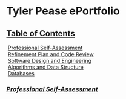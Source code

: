 # Tyler Pease ePortfolio

## <u>Table of Contents</u>

&nbsp;[Professional Self-Assessment](#Professional_self-assessment "Professional Self-Assessment")<br/>
&nbsp;[Refinement Plan and Code Review](#codereview "Refinement Plan and Code Review")<br/>
&nbsp;[Software Design and Engineering](#softwaredesign "Software Design and Engineering")<br/>
&nbsp;[Algorithms and Data Structure](#algorithms "Algorithms and Data Structure")<br/>
&nbsp;[Databases](#databases "Databases")<br/>

### <u>_Professional Self-Assessment_</u>
